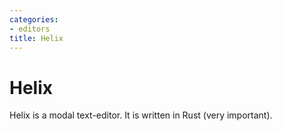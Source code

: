```yaml
---
categories:
- editors 
title: Helix
---
```


# Helix 
Helix is a modal text-editor. It is written in Rust (very important). 
